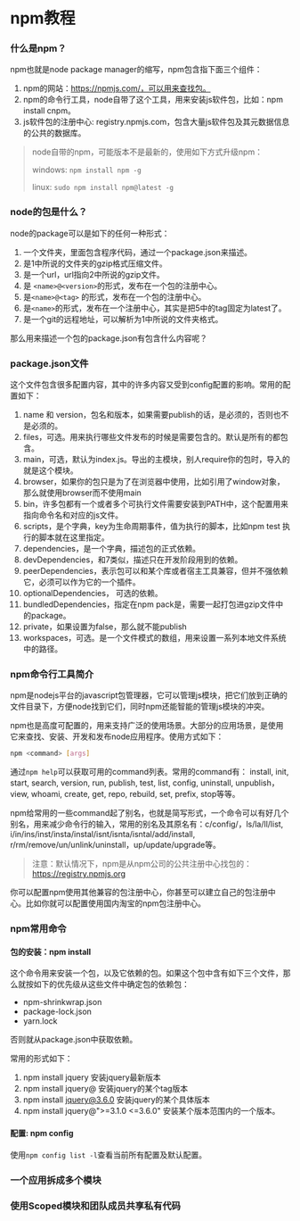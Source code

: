 # npm教程



### 什么是npm？

npm也就是node package manager的缩写，npm包含指下面三个组件：

1. npm的网站：https://npmjs.com/，可以用来查找包。
2. npm的命令行工具，node自带了这个工具，用来安装js软件包，比如：npm install cnpm。
3. js软件包的注册中心: registry.npmjs.com，包含大量js软件包及其元数据信息的公共的数据库。



> node自带的npm，可能版本不是最新的，使用如下方式升级npm：
>
> windows: ```npm install npm -g```
>
> linux: ```sudo npm install npm@latest -g```



### node的包是什么？

node的package可以是如下的任何一种形式：

1. 一个文件夹，里面包含程序代码，通过一个package.json来描述。
2. 是1中所说的文件夹的gzip格式压缩文件。
3. 是一个url，url指向2中所说的gzip文件。
4. 是 ```<name>@<version>```的形式，发布在一个包的注册中心。
5. 是```<name>@<tag>``` 的形式，发布在一个包的注册中心。
6. 是```<name>```的形式，发布在一个注册中心，其实是把5中的tag固定为latest了。
7. 是一个git的远程地址，可以解析为1中所说的文件夹格式。



那么用来描述一个包的package.json有包含什么内容呢？



### package.json文件

这个文件包含很多配置内容，其中的许多内容又受到config配置的影响。常用的配置如下：

1. name  和 version，包名和版本，如果需要publish的话，是必须的，否则也不是必须的。
2. files，可选。用来执行哪些文件发布的时候是需要包含的。默认是所有的都包含。
3. main，可选，默认为index.js。导出的主模块，别人require你的包时，导入的就是这个模块。
4. browser，如果你的包只是为了在浏览器中使用，比如引用了window对象，那么就使用browser而不使用main
5. bin，许多包都有一个或者多个可执行文件需要安装到PATH中，这个配置用来指向命令名和对应的js文件。
6. scripts，是个字典，key为生命周期事件，值为执行的脚本，比如npm test 执行的脚本就在这里指定。
7. dependencies，是一个字典，描述包的正式依赖。
8. devDependencies，和7类似，描述只在开发阶段用到的依赖。
9. peerDependencies，表示包可以和某个库或者宿主工具兼容，但并不强依赖它，必须可以作为它的一个插件。
10. optionalDependencies， 可选的依赖。
11. bundledDependencies，指定在npm pack是，需要一起打包进gzip文件中的package。
12. private，如果设置为false，那么就不能publish
13. workspaces，可选。是一个文件模式的数组，用来设置一系列本地文件系统中的路径。



### npm命令行工具简介

npm是nodejs平台的javascript包管理器，它可以管理js模块，把它们放到正确的文件目录下，方便node找到它们，同时npm还能智能的管理js模块的冲突。



npm也是高度可配置的，用来支持广泛的使用场景。大部分的应用场景，是使用它来查找、安装、开发和发布node应用程序。使用方式如下：

```sh
npm <command> [args]
```

通过```npm help```可以获取可用的command列表。常用的command有：
install, init, start, search, version, run, publish, test, list, config, uninstall, unpublish，
view, whoami, create, get, repo, rebuild, set, prefix, stop等等。



npm给常用的一些command起了别名，也就是简写形式，一个命令可以有好几个别名，用来减少命令行的输入，常用的别名及其原名有：c/config/，ls/la/ll/list, i/in/ins/inst/insta/instal/isnt/isnta/isntal/add/install, r/rm/remove/un/unlink/uninstall，up/update/upgrade等。

> 注意：默认情况下，npm是从npm公司的公共注册中心找包的：https://registry.npmjs.org

你可以配置npm使用其他兼容的包注册中心，你甚至可以建立自己的包注册中心。比如你就可以配置使用国内淘宝的npm包注册中心。



### npm常用命令



#### 包的安装：npm install

这个命令用来安装一个包，以及它依赖的包。如果这个包中含有如下三个文件，那么就按如下的优先级从这些文件中确定包的依赖包：

* npm-shrinkwrap.json
* package-lock.json
* yarn.lock

否则就从package.json中获取依赖。



常用的形式如下：

1. npm install jquery  安装jquery最新版本
2. npm install jquery@<tag>  安装jquery的某个tag版本
3. npm install jquery@3.6.0 安装jquery的某个具体版本
4. npm install jquery@">=3.1.0 <=3.6.0" 安装某个版本范围内的一个版本。



#### 配置: npm config

使用```npm config list -l```查看当前所有配置及默认配置。







### 一个应用拆成多个模块





### 使用Scoped模块和团队成员共享私有代码